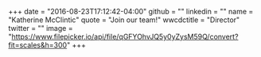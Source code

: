 +++
date = "2016-08-23T17:12:42-04:00"
github = ""
linkedin = ""
name = "Katherine McClintic"
quote = "Join our team!"
wwcdctitle = "Director"
twitter = ""
image = "https://www.filepicker.io/api/file/qGFYOhvJQ5y0yZysM59Q/convert?fit=scales&h=300"
+++

